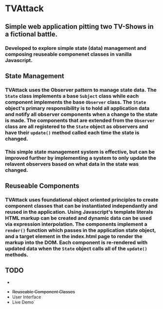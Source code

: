# TVAttack
## Simple web application pitting two TV-Shows in a fictional battle.

### Developed to explore simple state (data) management and composing reuseable componenet classes in vanilla Javascript.

## State Management
### TVAttack uses the Observer pattern to manage state data. The `State` class implements a base `Subject` class while each component implements the base `Observer` class. The `State` object's primary responsibility is to hold all application data and notify all observer components when a change to the state is made. The components that are extended from the `Observer` class are all registered to the `State` object as observers and have their `update()` method called each time the state is changed.
### This simple state management system is effective, but can be improved further by implementing a system to only update the relavent observers based on what data in the state was changed.

## Reuseable Components
### TVAttack uses foundational object oriented principles to create component classes that can be instantiated independantly and reused in the application. Using Javascript's template literals HTML markup can be created and dynamic data can be used via expression interpolation. The components implement a `render()` function which passes in the application state object, and a target element in the index.html page to render the markup into the DOM. Each component is re-rendered with updated data when the `State` object calls all of the `update()` methods.

## TODO
- ~~~~~`~State Management~~
- ~~Reuseable Component Classes~~
- User Interface
- Live Demo`
